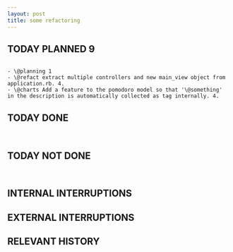 ```yaml
---
layout: post
title: some refactoring
---
```


TODAY PLANNED 9
---------------
<pre><code>
- \@planning 1
- \@refact extract multiple controllers and new main_view object from application.rb. 4.
- \@charts Add a feature to the pomodoro model so that '\@something' in the description is automatically collected as tag internally. 4.
</code></pre>

TODAY DONE
----------
<pre><code>
</code></pre>

TODAY NOT DONE
--------------
<pre><code>
</code></pre>

INTERNAL INTERRUPTIONS
----------------------

EXTERNAL INTERRUPTIONS
----------------------

RELEVANT HISTORY
----------------
<pre><code>
</code></pre>
